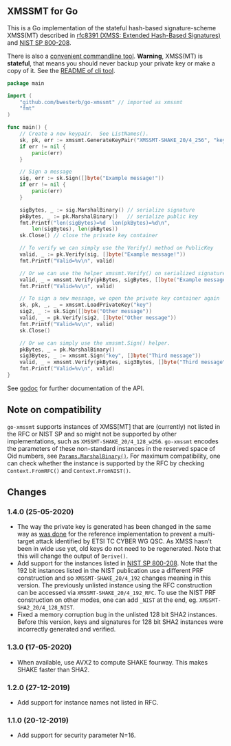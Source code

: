 XMSSMT for Go
-------------

This is a Go implementation of the stateful hash-based signature-scheme
XMSS(MT) described in [rfc8391 (XMSS: Extended Hash-Based Signatures)](
https://tools.ietf.org/html/rfc8391) and [NIST SP 800-208](https://csrc.nist.gov/publications/detail/sp/800-208/draft).

There is also a [convenient commandline tool](https://github.com/bwesterb/xmssmt).
**Warning**, XMSS(MT) is **stateful**, that means you should never backup your
private key or make a copy of it.   See the [README of cli tool](https://github.com/bwesterb/xmssmt#state).

```go
package main

import (
    "github.com/bwesterb/go-xmssmt" // imported as xmssmt
    "fmt"
)

func main() {
    // Create a new keypair.  See ListNames().
    sk, pk, err := xmssmt.GenerateKeyPair("XMSSMT-SHAKE_20/4_256", "key")
    if err != nil {
        panic(err)
    }

    // Sign a message
    sig, err := sk.Sign([]byte("Example message!"))
    if err != nil {
        panic(err)
    }

    sigBytes, _ := sig.MarshalBinary() // serialize signature
    pkBytes, _ := pk.MarshalBinary()   // serialize public key
    fmt.Printf("len(sigBytes)=%d  len(pkBytes)=%d\n",
        len(sigBytes), len(pkBytes))
    sk.Close() // close the private key container

    // To verify we can simply use the Verify() method on PublicKey
    valid, _ := pk.Verify(sig, []byte("Example message!"))
    fmt.Printf("Valid=%v\n", valid)

    // Or we can use the helper xmssmt.Verify() on serialized signature and pk
    valid, _ = xmssmt.Verify(pkBytes, sigBytes, []byte("Example message!"))
    fmt.Printf("Valid=%v\n", valid)

    // To sign a new message, we open the private key container again
    sk, pk, _, _ = xmssmt.LoadPrivateKey("key")
    sig2, _ := sk.Sign([]byte("Other message"))
    valid, _ = pk.Verify(sig2, []byte("Other message"))
    fmt.Printf("Valid=%v\n", valid)
    sk.Close()

    // Or we can simply use the xmssmt.Sign() helper.
    pkBytes, _ = pk.MarshalBinary()
    sig3Bytes, _ := xmssmt.Sign("key", []byte("Third message"))
    valid, _ = xmssmt.Verify(pkBytes, sig3Bytes, []byte("Third message"))
    fmt.Printf("Valid=%v\n", valid)
}
```

See [godoc](https://godoc.org/github.com/bwesterb/go-xmssmt) for
further documentation of the API.

Note on compatibility
---------------------

`go-xmssmt` supports instances of XMSS[MT] that are (currently) not listed
in the RFC or NIST SP and so might not be supported by other implementations, such
as `XMSSMT-SHAKE_20/4_128_w256`.  `go-xmssmt` encodes the parameters of these
non-standard instances in the reserved space of Oid numbers,
see [`Params.MarshalBinary()`](https://godoc.org/github.com/bwesterb/go-xmssmt#Params.MarshalBinary).
For maximum compatibility, one can check whether the instance is supported
by the RFC by checking `Context.FromRFC()` and `Context.FromNIST()`.

Changes
-------

### 1.4.0 (25-05-2020)

- The way the private key is generated has been changed in the same
  way as [was done](https://github.com/XMSS/xmss-reference/commit/3e28db2362f25600699972766e7782635b1826f5)
  for the reference implementation to prevent a multi-target attack
  identified by ETSI TC CYBER WG QSC.  As XMSS hasn't been in wide use yet,
  old keys do not need to be regenerated.  Note that this will
  change the output of `Derive()`.
- Add support for the instances listed in
  [NIST SP 800-208](https://csrc.nist.gov/publications/detail/sp/800-208/draft).
  Note that the 192 bit instances listed in the NIST publication use a
  different PRF construction and so `XMSSMT-SHAKE_20/4_192` changes meaning
  in this version.  The previously unlisted instance using the RFC construction
  can be accessed via `XMSSMT-SHAKE_20/4_192_RFC`.  To use the NIST PRF
  construction on other modes, one can add `_NIST` at the end, eg.
  `XMSSMT-SHA2_20/4_128_NIST`.
- Fixed a memory corruption bug in the unlisted 128 bit SHA2 instances.
  Before this version, keys and signatures for 128 bit SHA2 instances
  were incorrectly generated and verified.

### 1.3.0 (17-05-2020)

- When available, use AVX2 to compute SHAKE fourway.  This makes SHAKE
  faster than SHA2.

### 1.2.0 (27-12-2019)

- Add support for instance names not listed in RFC.

### 1.1.0 (20-12-2019)

- Add support for security parameter N=16.
